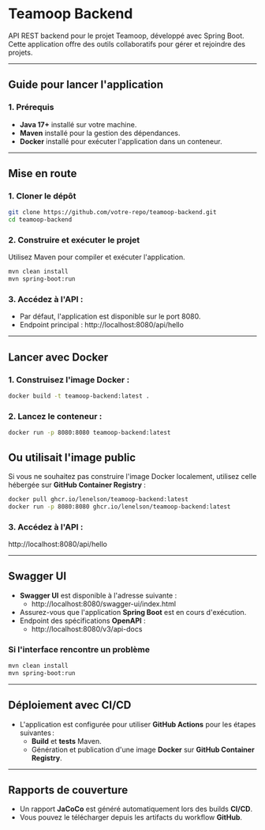 # Teamoop Backend

API REST backend pour le projet Teamoop, développé avec Spring Boot. Cette application offre des outils collaboratifs pour gérer et rejoindre des projets.

---

## Guide pour lancer l'application
### 1. Prérequis
   - **Java 17+** installé sur votre machine.
   - **Maven** installé pour la gestion des dépendances.
   - **Docker** installé pour exécuter l'application dans un conteneur.

---

## Mise en route
### 1. Cloner le dépôt

```bash
git clone https://github.com/votre-repo/teamoop-backend.git
cd teamoop-backend
```

### 2. Construire et exécuter le projet

Utilisez Maven pour compiler et exécuter l'application.

```bash
mvn clean install
mvn spring-boot:run
```

### 3. Accédez à l'API :

- Par défaut, l'application est disponible sur le port 8080.
- Endpoint principal : http://localhost:8080/api/hello

---

## Lancer avec Docker

### 1. Construisez l'image Docker :

```bash
docker build -t teamoop-backend:latest .
```

### 2. Lancez le conteneur :

```bash
docker run -p 8080:8080 teamoop-backend:latest
```

## Ou utilisait l'image public
Si vous ne souhaitez pas construire l'image Docker localement, utilisez celle hébergée sur **GitHub Container Registry** :
```bash
docker pull ghcr.io/lenelson/teamoop-backend:latest
docker run -p 8080:8080 ghcr.io/lenelson/teamoop-backend:latest
```

### 3. Accédez à l'API :

http://localhost:8080/api/hello

---

## Swagger UI

- **Swagger UI** est disponible à l'adresse suivante : 
  - http://localhost:8080/swagger-ui/index.html
- Assurez-vous que l'application **Spring Boot** est en cours d'exécution.
- Endpoint des spécifications **OpenAPI** : 
  - http://localhost:8080/v3/api-docs

### Si l'interface rencontre un problème
```bash
mvn clean install
mvn spring-boot:run
```

---
## Déploiement avec CI/CD
   - L'application est configurée pour utiliser **GitHub Actions** pour les étapes suivantes :
     - **Build** et **tests** Maven.
     - Génération et publication d'une image **Docker** sur **GitHub Container Registry**.

---

## Rapports de couverture
- Un rapport **JaCoCo** est généré automatiquement lors des builds **CI/CD**.
- Vous pouvez le télécharger depuis les artifacts du workflow **GitHub**.
